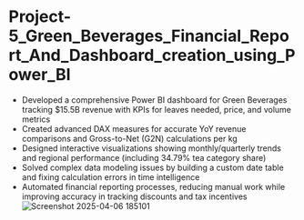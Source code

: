 # Project-5_Green_Beverages_Financial_Report_And_Dashboard_creation_using_Power_BI
* Developed a comprehensive Power BI dashboard for Green Beverages tracking $15.5B revenue with KPIs for leaves needed, price, and volume metrics
* Created advanced DAX measures for accurate YoY revenue comparisons and Gross-to-Net (G2N) calculations per kg
* Designed interactive visualizations showing monthly/quarterly trends and regional performance (including 34.79% tea category share)
* Solved complex data modeling issues by building a custom date table and fixing calculation errors in time intelligence
* Automated financial reporting processes, reducing manual work while improving accuracy in tracking discounts and tax incentives
![Screenshot 2025-04-06 185101](https://github.com/user-attachments/assets/58143ce3-b01a-47a9-b159-825df20b1b07)



